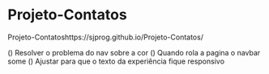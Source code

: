 # Projeto-Contatos


 Projeto-Contatoshttps://sjprog.github.io/Projeto-Contatos/

 () Resolver o problema do nav sobre a cor
 () Quando rola a pagina o navbar some
 () Ajustar para que o texto da experiência fique responsivo
